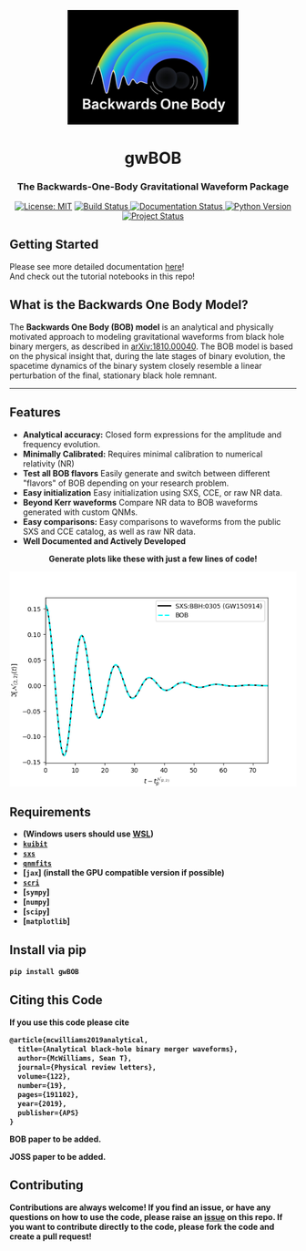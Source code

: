 
<p align="center">
  <img src="docs/source/images/BOB_logo_v2.png" alt="gwBOB Logo" width="300">
</p>

<h1 align="center">gwBOB</h1>
<h3 align="center">The Backwards-One-Body Gravitational Waveform Package</h3>

<p align="center">
  <a href="LICENSE"><img src="https://img.shields.io/badge/License-MIT-yellow.svg" alt="License: MIT"></a>
  <a href="https://github.com/AnujKankani/BackwardsOneBody/actions/workflows/pytest.yml">
    <img src="https://github.com/AnujKankani/BackwardsOneBody/actions/workflows/pytest.yml/badge.svg" alt="Build Status">
  </a>
  <a href="https://backwardsonebody.readthedocs.io/en/latest/?badge=latest">
    <img src="https://readthedocs.org/projects/backwardsonebody/badge/?version=latest" alt="Documentation Status">
  </a>
  <a href="https://www.python.org/downloads/release/python-3120/">
    <img src="https://img.shields.io/badge/python-3.12+-blue.svg" alt="Python Version">
  </a>
  <a href="https://github.com/AnujKankani/BackwardsOneBody">
    <img src="https://img.shields.io/badge/status-active-success.svg" alt="Project Status">
  </a>
</p>

## Getting Started
Please see more detailed documentation [here](https://backwardsonebody.readthedocs.io/en/latest/index.html)!\
And check out the tutorial notebooks in this repo!


## What is the Backwards One Body Model?

The **Backwards One Body (BOB) model** is an analytical and physically motivated approach to modeling gravitational waveforms from black hole binary mergers, as described in [arXiv:1810.00040](https://arxiv.org/abs/1810.00040). The BOB model is based on the physical insight that, during the late stages of binary evolution, the spacetime dynamics of the binary system closely resemble a linear perturbation of the final, stationary black hole remnant.

---

## Features
- **Analytical accuracy:**  Closed form expressions for the amplitude and frequency evolution.
- **Minimally Calibrated:** Requires minimal calibration to numerical relativity (NR)
- **Test all BOB flavors** Easily generate and switch between different "flavors" of BOB depending on your research problem.
- **Easy initialization** Easy initialization using SXS, CCE, or raw NR data. 
- **Beyond Kerr waveforms** Compare NR data to BOB waveforms generated with custom QNMs.
- **Easy comparisons:** Easy comparisons to waveforms from the public SXS and CCE catalog, as well as raw NR data.
- **Well Documented and Actively Developed**

<p align="center">
  <b>Generate plots like these with just a few lines of code!<b>
</p>
<p align="center">
  <img src="docs/source/images/BOB_news_0305.png">
</p>


## Requirements

- (Windows users should use [WSL](https://docs.microsoft.com/en-us/windows/wsl/))
- [`kuibit`](https://github.com/SRombetto/kuibit)
- [`sxs`](https://github.com/sxs-collaboration/sxs)
- [`qnmfits`](https://github.com/sxs-collaboration/qnmfits) 
- [`jax`] (install the GPU compatible version if possible)
- [`scri`](https://github.com/moble/scri)
- [`sympy`]
- [`numpy`]
- [`scipy`]
- [`matplotlib`]


## Install via pip

```bash
pip install gwBOB
```


## Citing this Code

If you use this code please cite
```text
@article{mcwilliams2019analytical,
  title={Analytical black-hole binary merger waveforms},
  author={McWilliams, Sean T},
  journal={Physical review letters},
  volume={122},
  number={19},
  pages={191102},
  year={2019},
  publisher={APS}
}
```

BOB paper to be added.

JOSS paper to be added.

## Contributing

Contributions are always welcome! If you find an issue, or have any questions on how to use the code, please raise an [issue](https://github.com/AnujKankani/BackwardsOneBody/issues) on this repo. If you want to contribute directly to the code, please fork the code and create a pull request!
